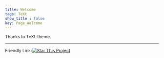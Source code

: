 ```yaml
---
title: Welcome
tags: TeXt
show_title : false
key: Page_Welcome 
---
```


Thanks to TeXt-theme. 

<!--more-->

---

Friendly Link:[![Star This Project](https://img.shields.io/github/stars/kitian616/jekyll-TeXt-theme.svg?label=Stars&style=social)](https://github.com/kitian616/jekyll-TeXt-theme/)
